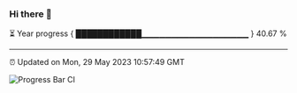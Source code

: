 ### Hi there 👋

⏳ Year progress { ████████████▁▁▁▁▁▁▁▁▁▁▁▁▁▁▁▁▁▁ } 40.67 %

---

⏰ Updated on Mon, 29 May 2023 10:57:49 GMT

![Progress Bar CI](https://github.com/JuvenileQ/Progress-Bar-CI/workflows/main/badge.svg)
